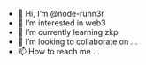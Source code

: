 - 👋 Hi, I’m @node-runn3r  
- 👀 I’m interested in web3
- 🌱 I’m currently learning zkp
- 💞️ I’m looking to collaborate on ...
- 📫 How to reach me ... 

<!---
node-runn3r/node-runn3r is a ✨ special ✨ repository because its `README.md` (this file) appears on your GitHub profile.
You can click the Preview link to take a look at your changes.
--->
